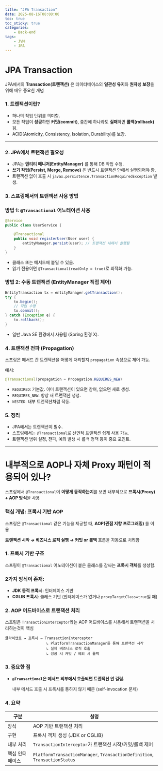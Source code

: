 ```yaml
---
title: "JPA Transaction"
date: 2025-08-16T00:00:00
toc: true
toc_sticky: true
categories:
    - Back-end
tags:
    - JVM
    - JPA
---
```


# JPA Transaction

JPA에서의 **Transaction(트랜잭션)** 은 데이터베이스의 **일관성 유지**와 **원자성 보장**을 위해 매우 중요한 개념

### 1. 트랜잭션이란?

- 하나의 작업 단위를 의미함.
- 모든 작업이 **성공**하면 **커밋(commit)**, 중간에 하나라도 **실패**하면 **롤백(rollback)** 됨.
- ACID(Atomicity, Consistency, Isolation, Durability)를 보장.

---

### 2. JPA에서 트랜잭션 필요성

- JPA는 **엔티티 매니저(EntityManager)** 를 통해 DB 작업 수행.
- **쓰기 작업(Persist, Merge, Remove)** 은 반드시 트랜잭션 안에서 실행되어야 함.
- 트랜잭션 없이 호출 시 `javax.persistence.TransactionRequiredException` 발생.

### 3. 스프링에서의 트랜잭션 사용 방법

### 방법 1: `@Transactional` 어노테이션 사용

```java
@Service
public class UserService {

    @Transactional
    public void registerUser(User user) {
        entityManager.persist(user); // 트랜잭션 내에서 실행됨
    }
}
```

- 클래스 또는 메서드에 붙일 수 있음.
- 읽기 전용이면 `@Transactional(readOnly = true)`로 최적화 가능.

### 방법 2: 수동 트랜잭션 (EntityManager 직접 제어)

```java
EntityTransaction tx = entityManager.getTransaction();
try {
    tx.begin();
    // 작업 수행
    tx.commit();
} catch (Exception e) {
    tx.rollback();
}
```

- 일반 Java SE 환경에서 사용됨 (Spring 환경 X).

### 4. 트랜잭션 전파 (Propagation)

스프링은 메서드 간 트랜잭션을 어떻게 처리할지 `propagation` 속성으로 제어 가능.

예시:

```java
@Transactional(propagation = Propagation.REQUIRES_NEW)
```

- `REQUIRED`: 기본값. 이미 트랜잭션이 있으면 참여, 없으면 새로 생성.
- `REQUIRES_NEW`: 항상 새 트랜잭션 생성.
- `NESTED`: 내부 트랜잭션처럼 작동.

### 5. 정리

- JPA에서는 트랜잭션이 필수.
- 스프링에서는 `@Transactional`로 선언적 트랜잭션 쉽게 사용 가능.
- 트랜잭션 범위 설정, 전파, 예외 발생 시 롤백 정책 등이 중요 포인트.

---

# 내부적으로 AOP나 자체 Proxy 패턴이 적용되어 있나?

스프링에서 `@Transactional`이 **어떻게 동작하는지**를 보면 내부적으로 **프록시(Proxy) + AOP 방식**을 사용

### 핵심 개념: **프록시 기반 AOP**

스프링은 `@Transactional` 같은 기능을 제공할 때, **AOP(관점 지향 프로그래밍)** 를 이용

**트랜잭션 시작 → 비즈니스 로직 실행 → 커밋 or 롤백** 흐름을 자동으로 처리함

### 1. **프록시 기반 구조**

스프링이 `@Transactional` 어노테이션이 붙은 클래스를 감싸는 **프록시 객체**를 생성함.

### 2가지 방식이 존재:

- **JDK 동적 프록시**: 인터페이스 기반
- **CGLIB 프록시**: 클래스 기반 (인터페이스가 없거나 `proxyTargetClass=true`일 때)

### 2. AOP 어드바이스로 트랜잭션 처리

스프링은 `TransactionInterceptor`라는 AOP 어드바이스를 사용해서 트랜잭션을 처리하는것이 핵심

```
클라이언트 → 프록시 → TransactionInterceptor
                   ↳ PlatformTransactionManager를 통해 트랜잭션 시작
                   ↳ 실제 비즈니스 로직 호출
                   ↳ 성공 시 커밋 / 예외 시 롤백
```

### 3. 중요한 점

- **`@Transactional`은 메서드 외부에서 호출되면 트랜잭션 안 걸림.**
    
    내부 메서드 호출 시 프록시를 통하지 않기 때문 (self-invocation 문제)
    

### 4. 요약

| 구분 | 설명 |
| --- | --- |
| 방식 | AOP 기반 트랜잭션 처리 |
| 구현 | 프록시 객체 생성 (JDK or CGLIB) |
| 내부 처리 | `TransactionInterceptor`가 트랜잭션 시작/커밋/롤백 제어 |
| 핵심 인터페이스 | `PlatformTransactionManager`, `TransactionDefinition`, `TransactionStatus` |